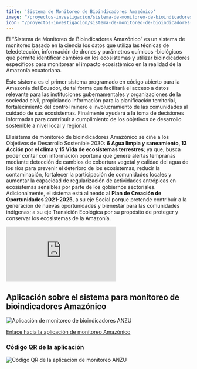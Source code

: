 ```yaml
---
title: 'Sistema de Monitoreo de Bioindicadores Amazónico'
image: "/proyectos-investigacion/sistema-de-monitoreo-de-bioindicadores-ANZU.jpg"
icon: "/proyectos-investigacion/sistema-de-monitoreo-de-bioindicadores-ANZU.svg"
---
```


El “Sistema de Monitoreo de Bioindicadores Amazónico” es un sistema de monitoreo basado en la ciencia los datos que utiliza las técnicas de teledetección, información de drones y parámetros químicos -biológicos que permite identificar cambios en los ecosistemas y utilizar bioindicadores específicos para monitorear el impacto ecosistémico en la realidad de la Amazonía ecuatoriana.

Este sistema es el primer sistema programado en código abierto para la Amazonia del Ecuador, de tal forma que facilitará el acceso a datos relevante para las instituciones gubernamentales y organizaciones de la sociedad civil, propiciando información para la planificación territorial, fortalecimiento del control minero e involucramiento de las comunidades al cuidado de sus ecosistemas. Finalmente ayudará a la toma de decisiones informadas para contribuir a cumplimiento de los objetivos de desarrollo sostenible a nivel local y regional.

El sistema de monitoreo de bioindicadores Amazónico se ciñe a los Objetivos de Desarrollo Sostenible 2030: **6 Agua limpia y saneamiento, 13 Acción por el clima y 15 Vida de ecosistemas terrestres**; ya que, busca poder contar con información oportuna que genere alertas tempranas mediante detección de cambios de cobertura vegetal y calidad del agua de los ríos para prevenir el deterioro de los ecosistemas, reducir la contaminación, fortalecer la participación de comunidades locales y aumentar la capacidad de regularización de actividades antrópicas en ecosistemas sensibles por parte de los gobiernos sectoriales. Adicionalmente, el sistema está alineado al **Plan de Creación de Oportunidades 2021-2025**, a su eje Social porque pretende contribuir a la generación de nuevas oportunidades y bienestar para las comunidades indígenas; a su eje Transición Ecológica por su propósito de proteger y conservar los ecosistemas de la Amazonía.

<iframe src="https://www.youtube.com/embed/GytVjEd_V3U" title="YouTube video player" frameBorder="0" allow="accelerometer; autoplay; clipboard-write; encrypted-media; gyroscope; picture-in-picture" allowfullscreen></iframe>

## Aplicación sobre el sistema para monitoreo de bioindicadores Amazónico
![Aplicación de monitoreo de bioindicadores ANZU](/proyectos-investigacion/sistema-de-monitoreo-de-bioindicadores-ANZU-grafica-01.png)

<a href="https://app-sentinel-v1.herokuapp.com/" target="_blank">Enlace hacia la aplicación de monitoreo Amazónico</a>

### Código QR de la aplicación
![Código QR de la aplicación de monitoreo ANZU](/proyectos-investigacion/sistema-de-monitoreo-de-bioindicadores-ANZU-grafica-02.png)

